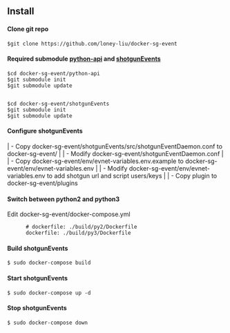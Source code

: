 ## Install

#### Clone git repo

```
$git clone https://github.com/loney-liu/docker-sg-event
```

#### Required submodule [python-api](https://github.com/shotgunsoftware/python-api) and [shotgunEvents](https://github.com/shotgunsoftware/shotgunEvents)

```
$cd docker-sg-event/python-api
$git submodule init
$git submodule update


$cd docker-sg-event/shotgunEvents
$git submodule init
$git submodule update
```

#### Configure shotgunEvents

| - Copy docker-sg-event/shotgunEvents/src/shotgunEventDaemon.conf to docker-sg-event/
|
| - Modify docker-sg-event/shotgunEventDaemon.conf
| 
| - Copy docker-sg-event/env/evnet-variables.env.example to docker-sg-event/env/evnet-variables.env
|
| - Modify docker-sg-event/env/evnet-variables.env to add shotgun url and script users/keys
|
| - Copy plugin to docker-sg-event/plugins

#### Switch between python2 and python3

Edit docker-sg-event/docker-compose.yml

```
      # dockerfile: ./build/py2/Dockerfile
      dockerfile: ./build/py3/Dockerfile
```

#### Build shotgunEvents

```
$ sudo docker-compose build
```

#### Start shotgunEvents

```
$ sudo docker-compose up -d
```

#### Stop shotgunEvents

```
$ sudo docker-compose down
```